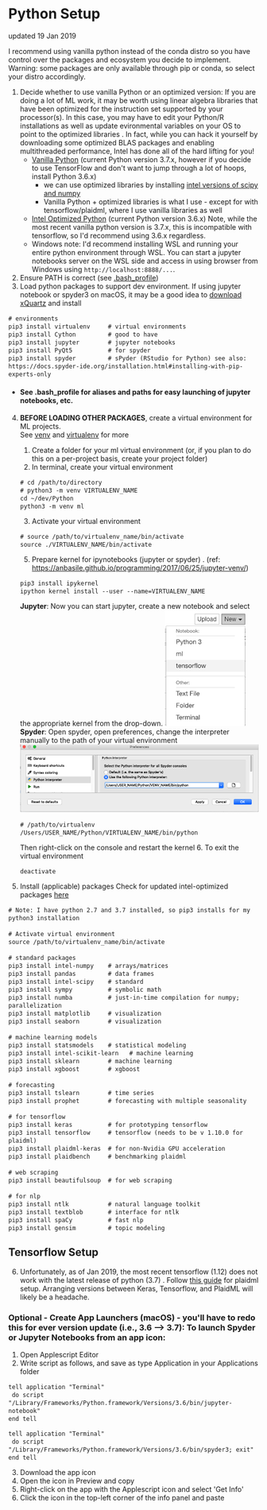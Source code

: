 # Python Setup
updated 19 Jan 2019

I recommend using vanilla python instead of the conda distro so you have control over the packages and ecosystem you decide to implement.  Warning: some packages are only available through pip or conda, so select your distro accordingly.

1. Decide whether to use vanilla Python or an optimized version:
If you are doing a lot of ML work, it may be worth using linear algebra libraries that have been optimized for the instruction set supported by your processor(s). In this case, you may have to edit your Python/R installations as well as update evironmental variables on your OS to point to the optimized libraries .
In fact, while you can hack it yourself by downloading some optimized BLAS packages and enabling multithreaded performance, Intel has done all of the hard lifting for you!
   * [Vanilla Python](https://www.python.org/downloads/) (current Python version 3.7.x, however if you decide to use TensorFlow and don't want to jump through a lot of hoops, install Python 3.6.x)
      * we can use optimized libraries by installing [intel versions of scipy and numpy](https://software.intel.com/en-us/articles/installing-the-intel-distribution-for-python-and-intel-performance-libraries-with-pip-and)
      * Vanilla Python + optimized libraries is what I use - except for with tensorflow/plaidml, where I use vanilla libraries as well
   * [Intel Optimized Python](https://software.intel.com/en-us/distribution-for-python) (current Python version 3.6.x)
Note, while the most recent vanilla python version is 3.7.x, this is incompatible with tensorflow, so I'd recommend using 3.6.x regardless.
   * Windows note: I'd recommend installing WSL and running your entire python environment through WSL. You can start a jupyter notebooks server on the WSL side and access in using browser from Windows using `http://localhost:8888/...`. 
2. Ensure PATH is correct (see [.bash_profile](https://github.com/ahgraber/ml_setup/edit/master/bash_profile.md))  
3. Load python packages to support dev environment.  If using jupyter notebook or spyder3 on macOS, it may be a good idea to [download xQuartz](https://www.xquartz.org/) and install
```
# environments
pip3 install virtualenv     # virtual environments
pip3 install Cython         # good to have
pip3 install jupyter        # jupyter notebooks
pip3 install PyQt5          # for spyder
pip3 install spyder         # sPyder (RStudio for Python) see also: https://docs.spyder-ide.org/installation.html#installing-with-pip-experts-only
```
   * #### See .bash_profile for aliases and paths for easy launching of jupyter notebooks, etc.

4. **BEFORE LOADING OTHER PACKAGES**, create a virtual environment for ML projects.  
See [venv](https://docs.python.org/3/library/venv.html) and [virtualenv](https://docs.python-guide.org/dev/virtualenvs/) for more
   1. Create a folder for your ml virtual environment (or, if you plan to do this on a per-project basis, create your project folder)
   2. In terminal, create your virtual environment
   ```
   # cd /path/to/directory
   # python3 -m venv VIRTUALENV_NAME
   cd ~/dev/Python
   python3 -m venv ml
   ```
   3. Activate your virtual environment
   ```
   # source /path/to/virtualenv_name/bin/activate
   source ./VIRTUALENV_NAME/bin/activate
   ```
   5. Prepare kernel for ipynotebooks (jupyter or spyder) . 
   (ref: https://anbasile.github.io/programming/2017/06/25/jupyter-venv/)
   ```
   pip3 install ipykernel
   ipython kernel install --user --name=VIRTUALENV_NAME
   ```
   **Jupyter**: Now you can start jupyter, create a new notebook and select the appropriate kernel from the drop-down.
   ![jupyter-dropdown](/assets/jupyter-dropdown.png)  
   **Spyder**: Open spyder, open preferences, change the interpreter manually to the path of your virtual environment
   ![spyder-venv](/assets/spyder-venv.png)  
   ```
   # /path/to/virtualenv
   /Users/USER_NAME/Python/VIRTUALENV_NAME/bin/python
   ```
   Then right-click on the console and restart the kernel
   6. To exit the virtual environment
   ```
   deactivate
   ```

5. Install (applicable) packages 
Check for updated intel-optimized packages [here](https://software.intel.com/en-us/articles/installing-the-intel-distribution-for-python-and-intel-performance-libraries-with-pip-and)
```
# Note: I have python 2.7 and 3.7 installed, so pip3 installs for my python3 installation

# Activate virtual environment
source /path/to/virtualenv_name/bin/activate

# standard packages
pip3 install intel-numpy    # arrays/matrices
pip3 install pandas         # data frames
pip3 install intel-scipy    # standard
pip3 install sympy          # symbolic math
pip3 install numba          # just-in-time compilation for numpy; parallelization
pip3 install matplotlib     # visualization
pip3 install seaborn        # visualization

# machine learning models
pip3 install statsmodels    # statistical modeling
pip3 install intel-scikit-learn   # machine learning
pip3 install sklearn        # machine learning
pip3 install xgboost        # xgboost

# forecasting
pip3 install tslearn        # time series
pip3 install prophet        # forecasting with multiple seasonality

# for tensorflow
pip3 install keras          # for prototyping tensorflow
pip3 install tensorflow     # tensorflow (needs to be v 1.10.0 for plaidml)
pip3 install plaidml-keras  # for non-Nvidia GPU acceleration
pip3 install plaidbench     # benchmarking plaidml

# web scraping
pip3 install beautifulsoup  # for web scraping

# for nlp
pip3 install ntlk           # natural language toolkit
pip3 install textblob       # interface for ntlk
pip3 install spaCy          # fast nlp
pip3 install gensim         # topic modeling
```

## Tensorflow Setup
6. Unfortunately, as of Jan 2019, the most recent tensorflow (1.12) does not work with the latest release of python (3.7) . 
Follow [this guide](https://github.com/plaidml/plaidml) for plaidml setup.  Arranging versions between Keras, Tensorflow, and PlaidML will likely be a headache.

### Optional - Create App Launchers (macOS) - you'll have to redo this for ever version update (i.e., 3.6 --> 3.7): To launch Spyder or Jupyter Notebooks from an app icon:
   1. Open Applescript Editor
   2. Write script as follows, and save as type Application in your Applications folder
   ```
   tell application "Terminal"
    do script "/Library/Frameworks/Python.framework/Versions/3.6/bin/jupyter-notebook"
   end tell
   ```
   ```
   tell application "Terminal"
    do script "/Library/Frameworks/Python.framework/Versions/3.6/bin/spyder3; exit"
   end tell
   ```
   3. Download the app icon
   4. Open the icon in Preview and copy
   5. Right-click on the app with the Applescript icon and select 'Get Info'
   6. Click the icon in the top-left corner of the info panel and paste  


